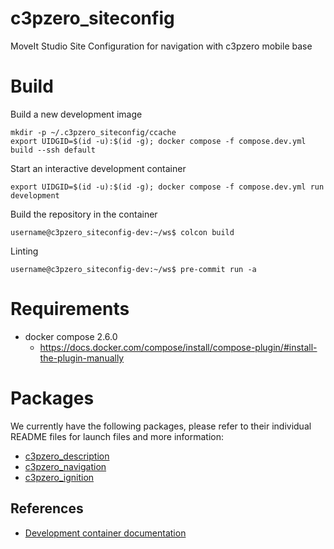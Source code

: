 # c3pzero_siteconfig
MoveIt Studio Site Configuration for navigation with c3pzero mobile base

# Build
Build a new development image
```shell
mkdir -p ~/.c3pzero_siteconfig/ccache
export UIDGID=$(id -u):$(id -g); docker compose -f compose.dev.yml build --ssh default
```
Start an interactive development container
```shell
export UIDGID=$(id -u):$(id -g); docker compose -f compose.dev.yml run development
```
Build the repository in the container
```shell
username@c3pzero_siteconfig-dev:~/ws$ colcon build
```

Linting
```shell
username@c3pzero_siteconfig-dev:~/ws$ pre-commit run -a
```

# Requirements
- docker compose 2.6.0
  - https://docs.docker.com/compose/install/compose-plugin/#install-the-plugin-manually

# Packages

We currently have the following packages, please refer to their individual README files for launch files and more information:

- [c3pzero_description](c3pzero_description/README.md)
 - [c3pzero_navigation](c3pzero_navigation/README.md)
- [c3pzero_ignition](c3pzero_ignition/README.md)

## References
- [Development container documentation](docs/development-container.md)
